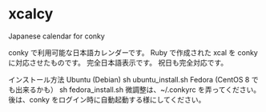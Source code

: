 # xcalcy
Japanese calendar for conky

conky で利用可能な日本語カレンダーです。
Ruby で作成された xcal を conky に対応させたものです。
完全日本語表示です。
祝日も完全対応です。

インストール方法
Ubuntu (Debian)
sh ubuntu_install.sh
Fedora (CentOS 8 でも出来るかも）
sh fedora_install.sh
微調整は、~/.conkyrc を弄ってください。
後は、conky をログイン時に自動起動する様にしてください。

